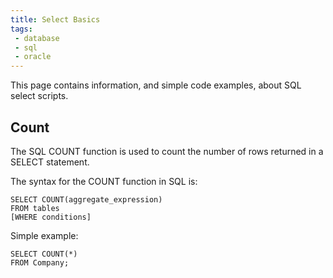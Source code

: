 ```yaml
---
title: Select Basics
tags:
 - database
 - sql
 - oracle
---
```


This page contains information, and simple code examples, about SQL select scripts.
<!--more-->

## Count

The SQL COUNT function is used to count the number of rows returned in a SELECT statement.

The syntax for the COUNT function in SQL is:
```oracle-sql
SELECT COUNT(aggregate_expression)
FROM tables
[WHERE conditions]
```

Simple example:
```oracle-sql
SELECT COUNT(*)
FROM Company;
```
